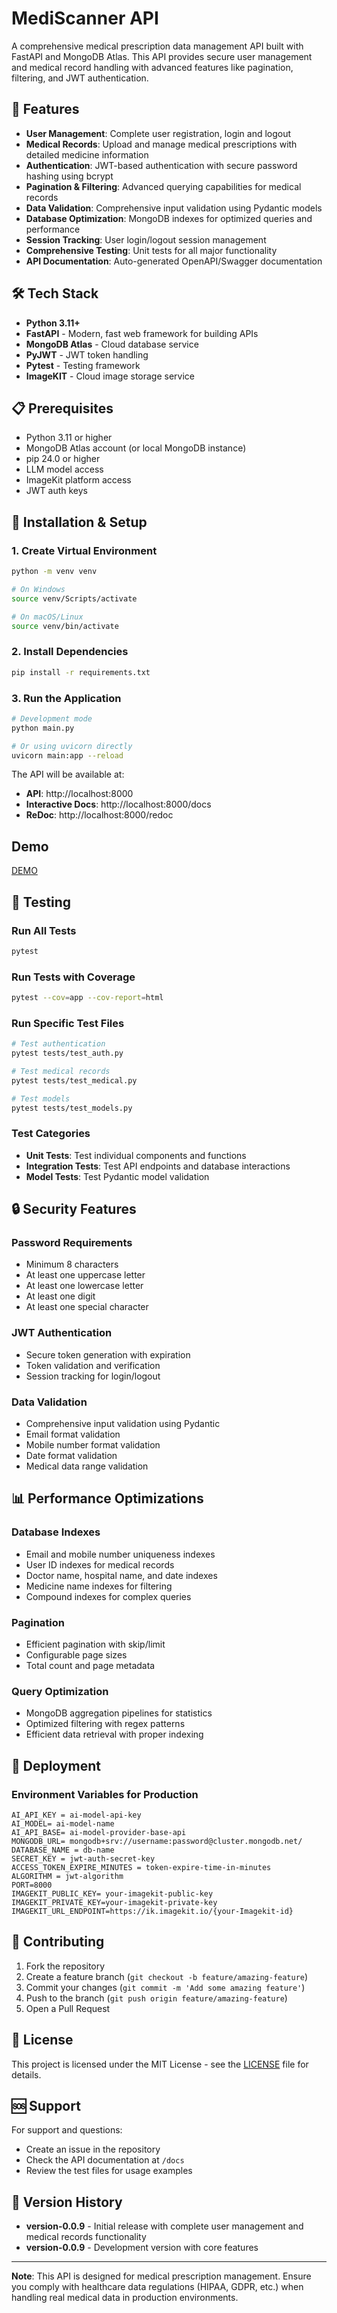 # MediScanner API

A comprehensive medical prescription data management API built with FastAPI and MongoDB Atlas. This API provides secure user management and medical record handling with advanced features like pagination, filtering, and JWT authentication.

## 🚀 Features

- **User Management**: Complete user registration, login and logout
- **Medical Records**: Upload and manage medical prescriptions with detailed medicine information
- **Authentication**: JWT-based authentication with secure password hashing using bcrypt
- **Pagination & Filtering**: Advanced querying capabilities for medical records
- **Data Validation**: Comprehensive input validation using Pydantic models
- **Database Optimization**: MongoDB indexes for optimized queries and performance
- **Session Tracking**: User login/logout session management
- **Comprehensive Testing**: Unit tests for all major functionality
- **API Documentation**: Auto-generated OpenAPI/Swagger documentation

## 🛠️ Tech Stack

- **Python 3.11+**
- **FastAPI** - Modern, fast web framework for building APIs
- **MongoDB Atlas** - Cloud database service
- **PyJWT** - JWT token handling
- **Pytest** - Testing framework
- **ImageKIT** - Cloud image storage service

## 📋 Prerequisites

- Python 3.11 or higher
- MongoDB Atlas account (or local MongoDB instance)
- pip 24.0 or higher
- LLM model access
- ImageKit platform access
- JWT auth keys

## 🔧 Installation & Setup

### 1. Create Virtual Environment

```bash
python -m venv venv

# On Windows
source venv/Scripts/activate

# On macOS/Linux
source venv/bin/activate
```

### 2. Install Dependencies

```bash
pip install -r requirements.txt
```

### 3. Run the Application

```bash
# Development mode
python main.py

# Or using uvicorn directly
uvicorn main:app --reload
```

The API will be available at:

- **API**: http://localhost:8000
- **Interactive Docs**: http://localhost:8000/docs
- **ReDoc**: http://localhost:8000/redoc

## Demo

[DEMO](https://drive.google.com/drive/folders/12pzLoO2ifs6VMKciJgypVGSgEZwahwx4?usp=sharing)

## 🧪 Testing

### Run All Tests

```bash
pytest
```

### Run Tests with Coverage

```bash
pytest --cov=app --cov-report=html
```

### Run Specific Test Files

```bash
# Test authentication
pytest tests/test_auth.py

# Test medical records
pytest tests/test_medical.py

# Test models
pytest tests/test_models.py
```

### Test Categories

- **Unit Tests**: Test individual components and functions
- **Integration Tests**: Test API endpoints and database interactions
- **Model Tests**: Test Pydantic model validation

## 🔒 Security Features

### Password Requirements

- Minimum 8 characters
- At least one uppercase letter
- At least one lowercase letter
- At least one digit
- At least one special character

### JWT Authentication

- Secure token generation with expiration
- Token validation and verification
- Session tracking for login/logout

### Data Validation

- Comprehensive input validation using Pydantic
- Email format validation
- Mobile number format validation
- Date format validation
- Medical data range validation

## 📊 Performance Optimizations

### Database Indexes

- Email and mobile number uniqueness indexes
- User ID indexes for medical records
- Doctor name, hospital name, and date indexes
- Medicine name indexes for filtering
- Compound indexes for complex queries

### Pagination

- Efficient pagination with skip/limit
- Configurable page sizes
- Total count and page metadata

### Query Optimization

- MongoDB aggregation pipelines for statistics
- Optimized filtering with regex patterns
- Efficient data retrieval with proper indexing

## 🚀 Deployment

### Environment Variables for Production

```env
AI_API_KEY = ai-model-api-key
AI_MODEL= ai-model-name
AI_API_BASE= ai-model-provider-base-api
MONGODB_URL= mongodb+srv://username:password@cluster.mongodb.net/
DATABASE_NAME = db-name
SECRET_KEY = jwt-auth-secret-key
ACCESS_TOKEN_EXPIRE_MINUTES = token-expire-time-in-minutes
ALGORITHM = jwt-algorithm
PORT=8000
IMAGEKIT_PUBLIC_KEY= your-imagekit-public-key
IMAGEKIT_PRIVATE_KEY=your-imagekit-private-key
IMAGEKIT_URL_ENDPOINT=https://ik.imagekit.io/{your-Imagekit-id}
```


## 🤝 Contributing

1. Fork the repository
2. Create a feature branch (`git checkout -b feature/amazing-feature`)
3. Commit your changes (`git commit -m 'Add some amazing feature'`)
4. Push to the branch (`git push origin feature/amazing-feature`)
5. Open a Pull Request

## 📄 License

This project is licensed under the MIT License - see the [LICENSE](https://choosealicense.com/licenses/mit/) file for details.

## 🆘 Support

For support and questions:

- Create an issue in the repository
- Check the API documentation at `/docs`
- Review the test files for usage examples

## 🔄 Version History

- **version-0.0.9** - Initial release with complete user management and medical records functionality
- **version-0.0.9** - Development version with core features

---

**Note**: This API is designed for medical prescription management. Ensure you comply with healthcare data regulations (HIPAA, GDPR, etc.) when handling real medical data in production environments.
